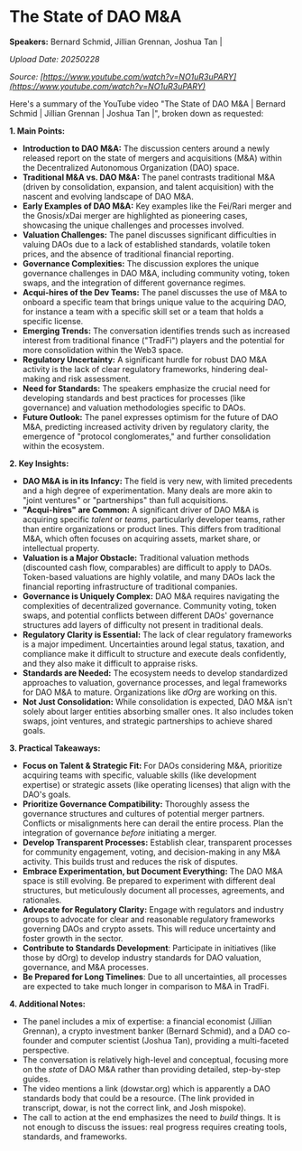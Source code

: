 # The State of DAO M&A

**Speakers:** Bernard Schmid, Jillian Grennan, Joshua Tan |


*Upload Date: 20250228*

*Source: [https://www.youtube.com/watch?v=NO1uR3uPARY](https://www.youtube.com/watch?v=NO1uR3uPARY)*

Here's a summary of the YouTube video "The State of DAO M&A | Bernard Schmid | Jillian Grennan | Joshua Tan |", broken down as requested:

**1. Main Points:**

*   **Introduction to DAO M&A:** The discussion centers around a newly released report on the state of mergers and acquisitions (M&A) within the Decentralized Autonomous Organization (DAO) space.
*   **Traditional M&A vs. DAO M&A:**  The panel contrasts traditional M&A (driven by consolidation, expansion, and talent acquisition) with the nascent and evolving landscape of DAO M&A.
*   **Early Examples of DAO M&A:**  Key examples like the Fei/Rari merger and the Gnosis/xDai merger are highlighted as pioneering cases, showcasing the unique challenges and processes involved.
*   **Valuation Challenges:**  The panel discusses significant difficulties in valuing DAOs due to a lack of established standards, volatile token prices, and the absence of traditional financial reporting.
*   **Governance Complexities:**  The discussion explores the unique governance challenges in DAO M&A, including community voting, token swaps, and the integration of different governance regimes.
* **Acqui-hires of the Dev Teams:** The panel discusses the use of M&A to onboard a specific team that brings unique value to the acquiring DAO, for instance a team with a specific skill set or a team that holds a specific license.
*   **Emerging Trends:**  The conversation identifies trends such as increased interest from traditional finance ("TradFi") players and the potential for more consolidation within the Web3 space.
*    **Regulatory Uncertainty:** A significant hurdle for robust DAO M&A activity is the lack of clear regulatory frameworks, hindering deal-making and risk assessment.
*   **Need for Standards:** The speakers emphasize the crucial need for developing standards and best practices for processes (like governance) and valuation methodologies specific to DAOs.
*   **Future Outlook:** The panel expresses optimism for the future of DAO M&A, predicting increased activity driven by regulatory clarity, the emergence of "protocol conglomerates," and further consolidation within the ecosystem.

**2. Key Insights:**

*   **DAO M&A is in its Infancy:**  The field is very new, with limited precedents and a high degree of experimentation.  Many deals are more akin to "joint ventures" or "partnerships" than full acquisitions.
*   **"Acqui-hires" are Common:**  A significant driver of DAO M&A is acquiring specific *talent* or *teams*, particularly developer teams, rather than entire organizations or product lines.  This differs from traditional M&A, which often focuses on acquiring assets, market share, or intellectual property.
*   **Valuation is a Major Obstacle:**  Traditional valuation methods (discounted cash flow, comparables) are difficult to apply to DAOs.  Token-based valuations are highly volatile, and many DAOs lack the financial reporting infrastructure of traditional companies.
*   **Governance is Uniquely Complex:**  DAO M&A requires navigating the complexities of decentralized governance.  Community voting, token swaps, and potential conflicts between different DAOs' governance structures add layers of difficulty not present in traditional deals.
*   **Regulatory Clarity is Essential:**  The lack of clear regulatory frameworks is a major impediment.  Uncertainties around legal status, taxation, and compliance make it difficult to structure and execute deals confidently, and they also make it difficult to appraise risks.
*   **Standards are Needed:**  The ecosystem needs to develop standardized approaches to valuation, governance processes, and legal frameworks for DAO M&A to mature.  Organizations like *dOrg* are working on this.
*   **Not Just Consolidation:**  While consolidation is expected, DAO M&A isn't solely about larger entities absorbing smaller ones.  It also includes token swaps, joint ventures, and strategic partnerships to achieve shared goals.

**3. Practical Takeaways:**

*   **Focus on Talent & Strategic Fit:**  For DAOs considering M&A, prioritize acquiring teams with specific, valuable skills (like development expertise) or strategic assets (like operating licenses) that align with the DAO's goals.
*   **Prioritize Governance Compatibility:**  Thoroughly assess the governance structures and cultures of potential merger partners.  Conflicts or misalignments here can derail the entire process. Plan the integration of governance *before* initiating a merger.
*   **Develop Transparent Processes:**  Establish clear, transparent processes for community engagement, voting, and decision-making in any M&A activity.  This builds trust and reduces the risk of disputes.
*   **Embrace Experimentation, but Document Everything:**  The DAO M&A space is still evolving.  Be prepared to experiment with different deal structures,  but meticulously document all processes, agreements, and rationales.
*   **Advocate for Regulatory Clarity:**  Engage with regulators and industry groups to advocate for clear and reasonable regulatory frameworks governing DAOs and crypto assets.  This will reduce uncertainty and foster growth in the sector.
*   **Contribute to Standards Development**:  Participate in initiatives (like those by dOrg) to develop industry standards for DAO valuation, governance, and M&A processes.
*   **Be Prepared for Long Timelines**: Due to all uncertainties, all processes are expected to take much longer in comparison to M&A in TradFi.

**4. Additional Notes:**

*   The panel includes a mix of expertise: a financial economist (Jillian Grennan), a crypto investment banker (Bernard Schmid), and a DAO co-founder and computer scientist (Joshua Tan), providing a multi-faceted perspective.
*   The conversation is relatively high-level and conceptual, focusing more on the *state* of DAO M&A rather than providing detailed, step-by-step guides.
* The video mentions a link (dowstar.org) which is apparently a DAO standards body that could be a resource. (The link provided in transcript, dowar, is not the correct link, and Josh mispoke).
* The call to action at the end emphasizes the need to *build* things. It is not enough to discuss the issues: real progress requires creating tools, standards, and frameworks.